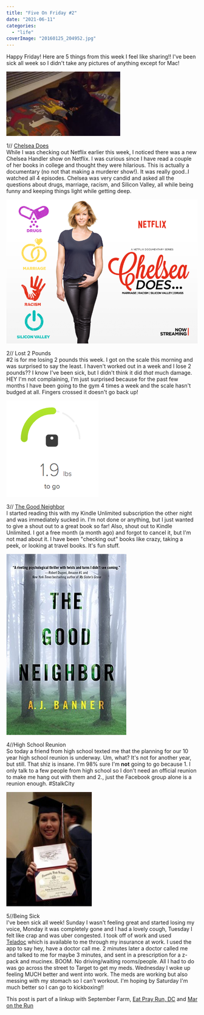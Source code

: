 ```yaml
---
title: "Five On Friday #2"
date: "2021-06-11"
categories: 
  - "life"
coverImage: "20160125_204952.jpg"
---
```


Happy Friday! Here are 5 things from this week I feel like sharing!! I've been sick all week so I didn't take any pictures of anything except for Mac!  
  

[![](images/20160125_204952-300x169.jpg)](https://blog.kaleighscruggs.com/wp-content/uploads/2016/01/20160125_204952.jpg)

  
  
1// [Chelsea Does](https://www.netflix.com/title/80073486)  
While I was checking out Netflix earlier this week, I noticed there was a new Chelsea Handler show on Netflix. I was curious since I have read a couple of her books in college and thought they were hilarious. This is actually a documentary (no not that making a murderer show!). It was really good..I watched all 4 episodes. Chelsea was very candid and asked all the questions about drugs, marriage, racism, and Silicon Valley, all while being funny and keeping things light while getting deep.  

[![](images/jm3zkzdbqrsebyijsynp.png)](https://blog.kaleighscruggs.com/wp-content/uploads/2016/02/jm3zkzdbqrsebyijsynp.png)

  

  
2// Lost 2 Pounds  
#2 is for me losing 2 pounds this week. I got on the scale this morning and was surprised to say the least. I haven't worked out in a week and I lose 2 pounds?? I know I've been sick, but I didn't think it did _that_ much damage. HEY I'm not complaining, I'm just surprised because for the past few months I have been going to the gym 4 times a week and the scale hasn't budged at all. Fingers crossed it doesn't go back up!  
  

[![](images/Screen-2BShot-2B2016-01-28-2Bat-2B7.23.09-2BPM.png)](https://blog.kaleighscruggs.com/wp-content/uploads/2016/01/Screen-2BShot-2B2016-01-28-2Bat-2B7.23.09-2BPM.png)

  
3// [The Good Neighbor](http://amzn.to/1nS9T39)  
I started reading this with my Kindle Unlimited subscription the other night and was immediately sucked in. I'm not done or anything, but I just wanted to give a shout out to a great book so far! Also, shout out to Kindle Unlimited. I got a free month (a month ago) and forgot to cancel it, but I'm not mad about it. I have been "checking out" books like crazy, taking a peek, or looking at travel books. It's fun stuff.  
  

[![](images/25837341.jpg)](https://blog.kaleighscruggs.com/wp-content/uploads/2016/01/25837341.jpg)

  
  
4//High School Reunion  
So today a friend from high school texted me that the planning for our 10 year high school reunion is underway. Um, what? It's not for another year, but still. That shiz is insane. I'm 98% sure I'm **not** going to go because 1. I only talk to a few people from high school so I don't need an official reunion to make me hang out with them and 2., just the Facebook group alone is a reunion enough. #StalkCity  
  

[![](images/205050_1007553265256_8124_n-225x300.jpg)](https://blog.kaleighscruggs.com/wp-content/uploads/2016/01/205050_1007553265256_8124_n.jpg)

  
  
5//Being Sick  
I've been sick all week! Sunday I wasn't feeling great and started losing my voice, Monday it was completely gone and I had a lovely cough, Tuesday I felt like crap and was uber congested. I took off of work and used [Teladoc](http://www.teladoc.com/) which is available to me through my insurance at work. I used the app to say hey, have a doctor call me. 2 minutes later a doctor called me and talked to me for maybe 3 minutes, and sent in a prescription for a z-pack and mucinex. BOOM. No driving/waiting rooms/people. All I had to do was go across the street to Target to get my meds. Wednesday I woke up feeling MUCH better and went into work. The meds are working but also messing with my stomach so I can't workout. I'm hoping by Saturday I'm much better so I can go to kickboxing!!  
  
This post is part of a linkup with September Farm, [Eat Pray Run, DC](http://eatprayrundc.com/) and [Mar on the Run](http://www.marontherun.com/)
